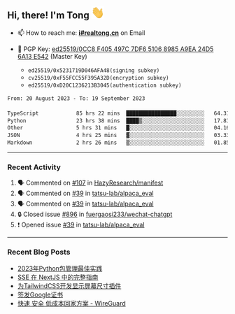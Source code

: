 ## Hi, there! I'm Tong <img src="https://raw.githubusercontent.com/realtong/realtong/main/wave.gif" width="30px">


- 📫 How to reach me: **[i#realtong.cn](mailto:i@realtong.cn)** on Email
- 🔑 PGP Key: [ed25519/0CC8 F405 497C 7DF6 5106 8985 A9EA 24D5 6A13 E542](https://github.com/RealTong.gpg) (Master Key)
  
  - `ed25519/0x5231719D046AFA48(signing subkey)`
  - `cv25519/0xF55FCC55F395A32D(encryption subkey)`
  - `ed25519/0xD20C1236213B3045(authentication subkey)`

<!--START_SECTION:waka-->

```txt
From: 20 August 2023 - To: 19 September 2023

TypeScript            85 hrs 22 mins  ████████████████░░░░░░░░░   64.31 %
Python                23 hrs 38 mins  ████▒░░░░░░░░░░░░░░░░░░░░   17.81 %
Other                 5 hrs 31 mins   █░░░░░░░░░░░░░░░░░░░░░░░░   04.16 %
JSON                  4 hrs 25 mins   ▓░░░░░░░░░░░░░░░░░░░░░░░░   03.33 %
Markdown              2 hrs 26 mins   ▒░░░░░░░░░░░░░░░░░░░░░░░░   01.85 %
```

<!--END_SECTION:waka-->

---
### Recent Activity

<!--START_SECTION:activity-->
1. 🗣 Commented on [#107](https://github.com/HazyResearch/manifest/issues/107#issuecomment-1716994694) in [HazyResearch/manifest](https://github.com/HazyResearch/manifest)
2. 🗣 Commented on [#39](https://github.com/tatsu-lab/alpaca_eval/issues/39#issuecomment-1613557295) in [tatsu-lab/alpaca_eval](https://github.com/tatsu-lab/alpaca_eval)
3. 🗣 Commented on [#39](https://github.com/tatsu-lab/alpaca_eval/issues/39#issuecomment-1612423962) in [tatsu-lab/alpaca_eval](https://github.com/tatsu-lab/alpaca_eval)
4. 🔒 Closed issue [#896](https://github.com/fuergaosi233/wechat-chatgpt/issues/896) in [fuergaosi233/wechat-chatgpt](https://github.com/fuergaosi233/wechat-chatgpt)
5. ❗ Opened issue [#39](https://github.com/tatsu-lab/alpaca_eval/issues/39) in [tatsu-lab/alpaca_eval](https://github.com/tatsu-lab/alpaca_eval)
<!--END_SECTION:activity-->

---
### Recent Blog Posts
<!-- BLOG-POST-LIST:START -->
- [2023年Python包管理最佳实践](https://www.realtong.cn/blog/poetry)
- [SSE 在 NextJS 中的完整指南](https://www.realtong.cn/blog/nextjs&sse)
- [为TailwindCSS开发显示屏幕尺寸插件](https://www.realtong.cn/blog/tailwindcssplugin)
- [签发Google证书](https://www.realtong.cn/blog/auto-issue-google-public-certificates-using-acmedotsh)
- [快速 安全 低成本回家方案 - WireGuard](https://www.realtong.cn/blog/8)
<!-- BLOG-POST-LIST:END -->
